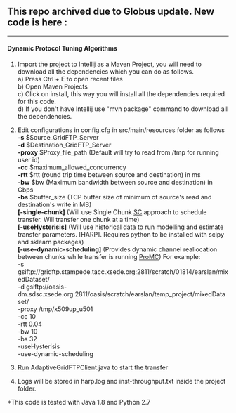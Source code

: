 ## This repo archived due to Globus update. New code is here : 

---------------------------------------------------------------------------------------------

#### Dynamic Protocol Tuning Algorithms
1. Import the project to Intellij as a Maven Project, you will need to download all the dependencies which you can do as follows.  
     a) Press Ctrl + E to open recent files  
     b) Open Maven Projects  
     c) Click on install, this way you will install all the dependencies required for this code.  
     d) If you don't have Intellij use "mvn package" command to download all the dependencies.  
  
2. Edit configurations in config.cfg in src/main/resources folder as follows
  **-s** $Source_GridFTP_Server  
  **-d** $Destination_GridFTP_Server  
  **-proxy** $Proxy_file_path (Default will try to read from /tmp for running user id)  
  **-cc** $maximum_allowed_concurrency  
  **-rtt** $rtt (round trip time between source and destination) in ms  
  **-bw** $bw (Maximum bandwidth between source and destination) in Gbps  
  **-bs** $buffer_size (TCP buffer size of minimum of source's read and destination's write in MB)  
  **[-single-chunk]** (Will use Single Chunk [SC](http://dl.acm.org/citation.cfm?id=2529904) approach to schedule transfer. Will transfer one chunk at a time)  
  **[-useHysterisis]** (Will use historical data to run modelling and estimate transfer parameters. [HARP]. Requires python to be installed with scipy and sklearn packages)  
  **[-use-dynamic-scheduling]** (Provides dynamic channel reallocation between chunks while transfer is running [ProMC](http://dl.acm.org/citation.cfm?id=2529904))
  For example:  
  -s gsiftp://gridftp.stampede.tacc.xsede.org:2811/scratch/01814/earslan/mixedDataset/  
  -d gsiftp://oasis-dm.sdsc.xsede.org:2811/oasis/scratch/earslan/temp_project/mixedDataset/  
  -proxy /tmp/x509up_u501  
  -cc 10  
  -rtt 0.04  
  -bw 10  
  -bs 32  
  -useHysterisis  
  -use-dynamic-scheduling

3. Run AdaptiveGridFTPClient.java to start the transfer 
4. Logs will be stored in harp.log and inst-throughput.txt inside the project folder.  
  
*This code is tested with Java 1.8 and Python 2.7  
